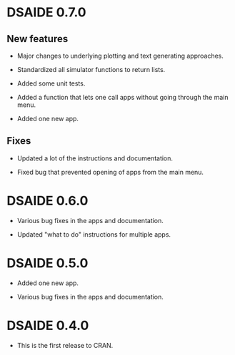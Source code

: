 # DSAIDE 0.7.0

## New features

* Major changes to underlying plotting and text generating approaches.

* Standardized all simulator functions to return lists.

* Added some unit tests.

* Added a function that lets one call apps without going through the main menu.

* Added one new app.

## Fixes

* Updated a lot of the instructions and documentation.

* Fixed bug that prevented opening of apps from the main menu.

# DSAIDE 0.6.0

* Various bug fixes in the apps and documentation.

* Updated "what to do" instructions for multiple apps.

# DSAIDE 0.5.0

* Added one new app.

* Various bug fixes in the apps and documentation.


# DSAIDE 0.4.0

* This is the first release to CRAN.
